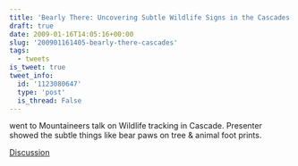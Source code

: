 ```yaml
---
title: 'Bearly There: Uncovering Subtle Wildlife Signs in the Cascades'
draft: true
date: 2009-01-16T14:05:16+00:00
slug: '200901161405-bearly-there-cascades'
tags:
  - tweets
is_tweet: true
tweet_info:
  id: '1123080647'
  type: 'post'
  is_thread: False
---
```




went to Mountaineers talk on Wildlife tracking in Cascade. Presenter showed the subtle things like bear paws on tree & animal foot prints.

[Discussion](https://x.com/sytelus/status/1123080647)
